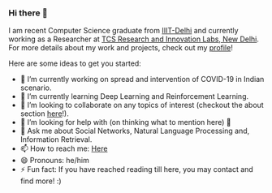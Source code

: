 ### Hi there 👋

I am recent Computer Science graduate from [IIIT-Delhi](https://iiitd.ac.in/) and currently working as a Researcher at [TCS Research and Innovation Labs, New Delhi](https://www.tcs.com/tcs-research). For more details about my work and projects, check out my [profile](https://www.linkedin.com/in/shreyash-arya-60254810a/)!

<!--
**shrebox/shrebox** is a ✨ _special_ ✨ repository because its `README.md` (this file) appears on your GitHub profile.
-->

Here are some ideas to get you started:

- 🔭 I’m currently working on spread and intervention of COVID-19 in Indian scenario.
- 🌱 I’m currently learning Deep Learning and Reinforcement Learning.
- 👯 I’m looking to collaborate on any topics of interest (checkout the about section [here](https://www.linkedin.com/in/shreyash-arya-60254810a/)!).
- 🤔 I’m looking for help with (on thinking what to mention here) 🤔
- 💬 Ask me about Social Networks, Natural Language Processing and, Information Retrieval.
- 📫 How to reach me: [Here](https://www.linkedin.com/in/shreyash-arya-60254810a/)
- 😄 Pronouns: he/him
- ⚡ Fun fact: If you have reached reading till here, you may contact and find more! :)

